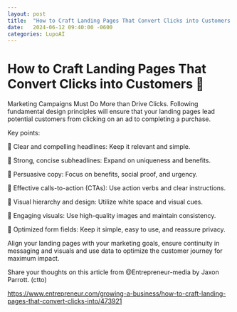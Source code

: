 ```yaml
---
layout: post
title:  "How to Craft Landing Pages That Convert Clicks into Customers 🌟"
date:   2024-06-12 09:40:00 -0600
categories: LupoAI
---
```

# How to Craft Landing Pages That Convert Clicks into Customers 🌟

Marketing Campaigns Must Do More than Drive Clicks. Following fundamental design principles will ensure that your landing pages lead potential customers from clicking on an ad to completing a purchase.

Key points:

📌 Clear and compelling headlines: Keep it relevant and simple.

📌 Strong, concise subheadlines: Expand on uniqueness and benefits.

📌 Persuasive copy: Focus on benefits, social proof, and urgency.

📌 Effective calls-to-action (CTAs): Use action verbs and clear instructions.

📌 Visual hierarchy and design: Utilize white space and visual cues.

📌 Engaging visuals: Use high-quality images and maintain consistency.

📌 Optimized form fields: Keep it simple, easy to use, and reassure privacy.


Align your landing pages with your marketing goals, ensure continuity in messaging and visuals and use data to optimize the customer journey for maximum impact.

Share your thoughts on this article from @Entrepreneur-media by Jaxon Parrott. (ctto)

https://www.entrepreneur.com/growing-a-business/how-to-craft-landing-pages-that-convert-clicks-into/473921